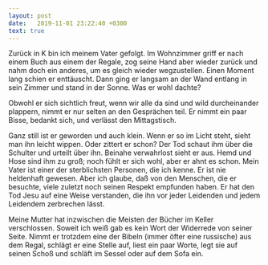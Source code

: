 ```yaml
---
layout: post
date:   2019-11-01 23:22:40 +0300
text: true
---
```

Zurück in K bin ich meinem Vater gefolgt. Im Wohnzimmer griff er nach einem Buch aus einem der Regale, zog seine Hand aber wieder zurück und nahm doch ein anderes, um es gleich wieder wegzustellen. Einen Moment lang schien er enttäuscht. Dann ging er langsam an der Wand entlang in sein Zimmer und stand in der Sonne. Was er wohl dachte?

Obwohl er sich sichtlich freut, wenn wir alle da sind und wild durcheinander plappern, nimmt er nur selten an den Gesprächen teil. Er nimmt ein paar Bisse, bedankt sich, und verlässt den Mittagstisch. 

Ganz still ist er geworden und auch klein. Wenn er so im Licht steht, sieht man ihn leicht wippen. Oder zittert er schon? Der Tod schaut ihm über die Schulter und urteilt über ihn. Beinahe verwahrlost sieht er aus. Hemd und Hose sind ihm zu groß; noch fühlt er sich wohl, aber er ahnt es schon. Mein Vater ist einer der sterblichsten Personen, die ich kenne. Er ist nie heldenhaft gewesen. Aber ich glaube, daß von den Menschen, die er besuchte, viele zuletzt noch seinen Respekt empfunden haben. Er hat den Tod Jesu auf eine Weise verstanden, die ihn vor jeder Leidenden und jedem Leidendem zerbrechen lässt.

Meine Mutter hat inzwischen die Meisten der Bücher im Keller verschlossen. Soweit ich weiß gab es kein Wort der Widerrede von seiner Seite. Nimmt er trotzdem eine der Bibeln (immer öfter eine russische) aus dem Regal, schlägt er eine Stelle auf, liest ein paar Worte, legt sie auf seinen Schoß und schläft im Sessel oder auf dem Sofa ein.
